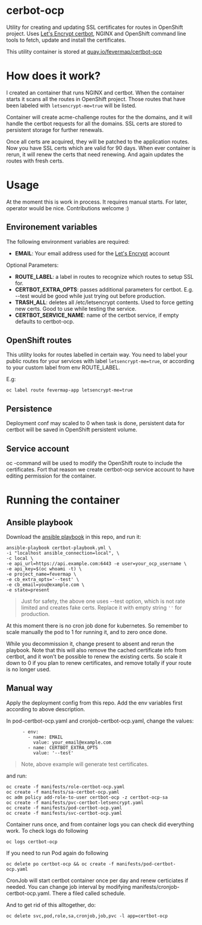 # cerbot-ocp

Utility for creating and updating SSL certificates for routes in OpenShift
project. Uses [Let's Encrypt certbot](https://certbot.eff.org/), NGINX and
OpenShift command line tools to fetch, update and install
the certificates.

This utility container is stored at
[quay.io/fevermap/certbot-ocp](https://quay.io/repository/fevermap/certbot-ocp?tab=info)

# How does it work?

I created an container that runs NGINX and certbot. When the container starts
it scans all the routes in OpenShift project. Those routes that have been
labeled with ```letsencrypt-me=true``` will be listed.

Container will create acme-challenge routes for the the domains, and it will
handle the certbot requests for all the domains. SSL certs are stored to
persistent storage for further renewals.

Once all certs are acquired, they will be patched to the application routes.
Now you have SSL certs which are valid for 90 days. When ever container is
rerun, it will renew the certs that need renewing. And again updates the routes
with fresh certs.

# Usage

At the moment this is work in process. It requires manual starts. For later,
operator would be nice. Contributions welcome :)

## Environement variables

The following environment variables are required:

* **EMAIL**: Your email address used for the
  [Let's Encrypt](https://letsencrypt.org/) account

Optional Parameters:

* **ROUTE_LABEL**: a label in routes to recognize which routes to setup SSL for.
* **CERTBOT_EXTRA_OPTS**: passes additional parameters for certbot.
  E.g. --test would be good while just trying out before production.
* **TRASH_ALL**: deletes all /etc/letsencrypt contents. Used to force getting
  new certs. Good to use while testing the service.
* **CERTBOT_SERVICE_NAME**: name of the certbot service, if empty defaults to certbot-ocp.

## OpenShift routes

This utility looks for routes labelled in certain way. You need to label your
public routes for your services with label ```letsencrypt-me=true```, or
according to your custom label from env ROUTE_LABEL.

E.g:

```
oc label route fevermap-app letsencrypt-me=true
```

## Persistence

Deployment conf may scaled to 0 when task is done, persistent data for certbot
will be saved in OpenShift persistent volume.

## Service account

oc -command will be used to modify the OpenShift route to include the
certificates. Fort that reason we create certbot-ocp service account to have
editing permission for the container.

# Running the container

## Ansible playbook

Download the
[ansible playbook](https://raw.githubusercontent.com/ikke-t/cerbot-ocp/master/certbot-playbook.yml)
in this repo, and run it:

```
ansible-playbook certbot-playbook.yml \
-i "localhost ansible_connection=local", \
-c local \
-e api_url=https://api.example.com:6443 -e user=your_ocp_username \
-e api_key=$(oc whoami -t) \
-e project_name=fevermap \
-e cb_extra_opts='--test' \
-e cb_email=you@example.com \
-e state=present
```

> Just for safety, the above one uses --test option, which is not rate limited
> and creates fake certs. Replace it with empty string ```''``` for production.

At this moment there is no cron job done for kubernetes. So remember to scale
manually the pod to 1 for running it, and to zero once done.

While you decommission it, change present to absent and rerun the playbook.
Note that this will also remove the cached certificate info from certbot,
and it won't be possible to renew the existing certs. So scale it down to 0
if you plan to renew certificates, and remove totally if your route is no longer
used.


## Manual way

Apply the deployment config from this repo. Add the env variables first
according to above description.

In pod-certbot-ocp.yaml and cronjob-certbot-ocp.yaml, change the values:
```
      - env:
        - name: EMAIL
          value: your_email@example.com
        - name: CERTBOT_EXTRA_OPTS
          value: '--test'
```

> Note, above example will generate test certificates.

and run:

```
oc create -f manifests/role-certbot-ocp.yaml
oc create -f manifests/sa-certbot-ocp.yaml
oc adm policy add-role-to-user certbot-ocp -z certbot-ocp-sa
oc create -f manifests/pvc-certbot-letsencrypt.yaml
oc create -f manifests/pod-certbot-ocp.yaml
oc create -f manifests/svc-certbot-ocp.yaml
```

Container runs once, and from container logs you can check did everything work. To check logs do following

```
oc logs certbot-ocp
```

If you need to run Pod again do following

```
oc delete po certbot-ocp && oc create -f manifests/pod-certbot-ocp.yaml
```

CronJob will start certbot container once per day and renew certiciates if needed. You can change job interval by modifying manifests/cronjob-certbot-ocp.yaml. There a filed called schedule.

And to get rid of this alltogether, do:
```
oc delete svc,pod,role,sa,cronjob,job,pvc -l app=certbot-ocp
```
